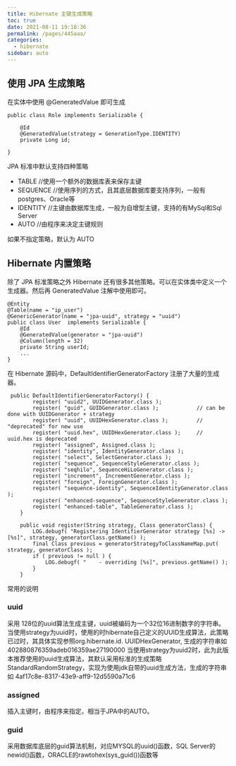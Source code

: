 ```yaml
---
title: Hibernate 主键生成策略
toc: true
date: 2021-08-11 19:18:36
permalink: /pages/445aaa/
categories:
  - hibernate
sidebar: auto
---
```


## 使用 JPA 生成策略

在实体中使用 @GeneratedValue 即可生成

```
public class Role implements Serializable {

    @Id
    @GeneratedValue(strategy = GenerationType.IDENTITY)
    private Long id;

}
```

JPA 标准中默认支持四种策略

- TABLE //使用一个额外的数据库表来保存主键
- SEQUENCE //使用序列的方式，且其底层数据库要支持序列，一般有postgres、Oracle等
- IDENTITY //主键由数据库生成，一般为自增型主键，支持的有MySql和Sql Server
- AUTO //由程序来决定主键规则

如果不指定策略，默认为 AUTO

## Hibernate 内置策略

除了 JPA 标准策略之外 Hibernate 还有很多其他策略。可以在实体类中定义一个生成器。然后再 GeneratedValue 注解中使用即可。

```
@Entity
@Table(name = "ip_user")
@GenericGenerator(name = "jpa-uuid", strategy = "uuid")
public class User  implements Serializable {
    @Id
    @GeneratedValue(generator = "jpa-uuid")
    @Column(length = 32)
    private String userId;
    ...
}
```

在 Hibernate 源码中，DefaultIdentifierGeneratorFactory 注册了大量的生成器。


```
 public DefaultIdentifierGeneratorFactory() {
        register( "uuid2", UUIDGenerator.class );
        register( "guid", GUIDGenerator.class );            // can be done with UUIDGenerator + strategy
        register( "uuid", UUIDHexGenerator.class );         // "deprecated" for new use
        register( "uuid.hex", UUIDHexGenerator.class );     // uuid.hex is deprecated
        register( "assigned", Assigned.class );
        register( "identity", IdentityGenerator.class );
        register( "select", SelectGenerator.class );
        register( "sequence", SequenceStyleGenerator.class );
        register( "seqhilo", SequenceHiLoGenerator.class );
        register( "increment", IncrementGenerator.class );
        register( "foreign", ForeignGenerator.class );
        register( "sequence-identity", SequenceIdentityGenerator.class );
        register( "enhanced-sequence", SequenceStyleGenerator.class );
        register( "enhanced-table", TableGenerator.class );
    }

    public void register(String strategy, Class generatorClass) {
        LOG.debugf( "Registering IdentifierGenerator strategy [%s] -> [%s]", strategy, generatorClass.getName() );
        final Class previous = generatorStrategyToClassNameMap.put( strategy, generatorClass );
        if ( previous != null ) {
            LOG.debugf( "    - overriding [%s]", previous.getName() );
        }
    }
```

常用的说明

### uuid

采用 128位的uuid算法生成主键，uuid被编码为一个32位16进制数字的字符串。
当使用strategy为uuid时，使用的时hibernate自己定义的UUID生成算法，此策略已过时，其具体实现参照org.hibernate.id. UUIDHexGenerator, 生成的字符串如402880876359adeb016359ae27190000
当使用strategy为uuid2时，此为此版本推荐使用的uuid生成算法，其默认采用标准的生成策略StandardRandomStrategy，实现为使用jdk自带的uuid生成方法，生成的字符串如
4af17c8e-8317-43e9-aff9-12d5590a71c6

### assigned

插入主键时，由程序来指定。相当于JPA中的AUTO。

### guid

采用数据库底层的guid算法机制，对应MYSQL的uuid()函数，SQL Server的newid()函数，ORACLE的rawtohex(sys_guid())函数等
